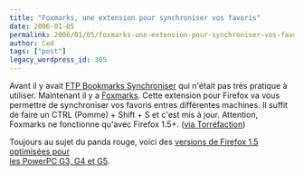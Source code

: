 ```yaml
---
title: "Foxmarks, une extension pour synchroniser vos favoris"
date: 2006-01-05
permalink: 2006/01/05/foxmarks-une-extension-pour-synchroniser-vos-favoris/
author: Ced
tags: ["post"]
legacy_wordpress_id: 305
---
```


Avant il y avait <a href="http://extensionroom.mozdev.org/more-info/booksync" hreflang="en">FTP Bookmarks Synchroniser</a> qui n'était pas très pratique à utiliser. Maintenant il y a <a href="http://www.foxcloud.com" hreflang="en">Foxmarks</a>. Cette extension pour Firefox va vous permettre de synchroniser vos favoris entres différentes machines. Il suffit de faire un CTRL (Pomme) + Shift + S et c'est mis à jour. Attention, Foxmarks ne fonctionne qu'avec Firefox 1.5+. (<a href="http://www.cafzone.net/dotclear/?2006/01/05/791-le-renard-et-ses-potes" hreflang="fr">via Torréfaction</a>)

Toujours au sujet du panda rouge, voici des <a href="http://www.furbism.com/firefoxmac/" hreflang="en">versions de Firefox 1.5 optimisées pour<br />les PowerPC G3, G4 et G5</a>.

<!-- excerpt -->
